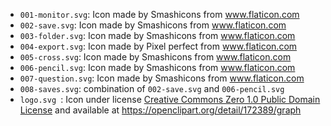 * `001-monitor.svg`: Icon made by Smashicons from www.flaticon.com
* `002-save.svg`: Icon made by Smashicons from www.flaticon.com
* `003-folder.svg`: Icon made by Smashicons from www.flaticon.com
* `004-export.svg`: Icon made by Pixel perfect from www.flaticon.com
* `005-cross.svg`: Icon made by Smashicons from www.flaticon.com
* `006-pencil.svg`: Icon made by Smashicons from www.flaticon.com
* `007-question.svg`: Icon made by Smashicons from www.flaticon.com
* `008-saves.svg`: combination of  `002-save.svg` and `006-pencil.svg`
* `logo.svg `: Icon  under license [Creative Commons Zero 1.0 Public Domain License](https://creativecommons.org/publicdomain/zero/1.0/) and available at https://openclipart.org/detail/172389/graph
